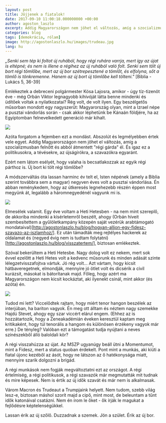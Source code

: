 ```yaml
---
layout: post
title: Jöjjenek a fiatalok!
date: 2017-09-10 11:00:18.000000000 +00:00
author: agoston_laszlo
excerpt: Addig Magyarországon nem jöhet el változás, amíg a szocializmusban felnőtt és abból átmentett régi gárda van porondon. És igaz ez a politikusokra, a tévésekre, az újságírókra, a szavazókra egyaránt. 
categories: blog
tags: [demokrácia, rólam]
image: http://agostonlaszlo.hu/images/trudeau.jpg
lang: hu
---
```

*„Senki sem tép ki foltot új ruhából, hogy régi ruhára varrja, mert így az újat is eltépné; és nem is illene a régihez az új ruhából való folt. Senki sem tölt új bort régi tömlőbe, mert az új bor szétrepesztené a tömlőt, és elfolyna, sőt a tömlő is tönkremenne. Hanem az új bort új tömlőbe kell tölteni."*
[Biblia - Lukács 5, 36-39]
 
Emlékeztek a debreceni polgármester Kósa Lajosra, amikor - úgy tíz-tizenöt éve - még Orbán Viktor legnagyobb kihívóját látta benne mindenki és üdítőek voltak a nyilatkozatai? Rég volt, de volt ilyen. Egy beszélgetős műsorban mondott egy nagyszerűt: Magyarország olyan, mint a Izrael népe a pusztai vándorlás során - csak akkor léphetünk be Kánaán földjére, ha az Egyiptomban felnevelkedett generáció már kihalt.

![](http://agostonlaszlo.hu/images/trudeau.jpg)

Azóta forgatom a fejemben ezt a mondást. Abszolút és legmélyebben értek vele egyet. Addig Magyarországon nem jöhet el változás, amíg a szocializmusban felnőtt és abból átmentett "régi gárda" él. És igaz ez a politikusokra, a tévésekre, az újságírókra, a szavazókra egyaránt. 

Ezért nem látom esélyét, hogy valaha is becsatlakozzak az egyik régi párthoz is. Új bort ki tölt régi tömlőbe?

A módszerváltás óta lassan harminc év telt el, Isten népének (amely a Biblia szerint továbbra sem a magyar) negyven éves volt a pusztai vándorlása. Én abban reménykedem, hogy az útkeresés legnehezebb részén éppen most megyünk át, legalább a háromnegyedénél vagyunk mi is.

![](http://agostonlaszlo.hu/images/orbanarab.jpg)

Elmesélek valamit. Egy éve voltam a Heti Hetesben - na nem mint szereplő, de akkoriba mindenki a kísérletemről beszélt, ahogy (Orbán híveit szembesítettem a gyűlöletkampány közepén saját vezérük arabtámogató mondataival)[http://agostonlaszlo.hu/blog/hogyan-alljon-egy-fidesz-szavazo-az-iszlamhoz/]. Ez után támadták meg rejtélyes hackerek az oldalamat és (negyed évig nem is tudtam folytatni)[http://agostonlaszlo.hu/blog/visszatertem/], biztosan emlékeztek.

Szóval bekerültem a Heti Hetesbe. Nagy dolog volt ez nekem, mert sok évvel ezelőtt a Heti Hetes volt a kedvenc műsorunk és minden adását szinte lélegzetvisszafojtva vártuk. Jó rég volt... Azt vártam, hogy kicsit hátbaveregetnek, elmondják, mennyire jó ötlet volt és dicsérik a civil kurázsit, másokat is bátorítanak majd. Főleg, hogy azért ma Magyarországon nem kicsit kockáztat, aki ilyenekt csinál, mint akkor (és azóta) én.

![](http://agostonlaszlo.hu/images/szolasszabadsag.JPG)

Tudod mi lett? Viccelődtek rajtam, hogy miért tenor hangon beszélek az interjúban, ha bariton vagyok. Én meg ott álltam és néztem nagy szemekke Hajdú Stevet, ahogy egy szar viccért elárul engem. (Ehhez az is hozzátartozik, hogy a Zeneakadémián éveken keresztül kaptam meg kritikaként, hogy túl tenorális a hangom és különösen érzékeny vagyok már erre.) De tényleg? Valóban ezt a támogatást tudja nyújtani a neves színészekből álló baloldali kör?

A régi visszahúzza az újat. Az MSZP ugyanúgy beáll ütni a Momentumot, mint a Fidesz, mert a status quoban érdekelt. Pont mint a munkás, aki kiüti a fiatal újonc kezéből az ásót, hogy ne látszon az ő hatékonysága miatt, mennyire szarik dolgozni a brigád.

A régi munkások nem fogják megváltoztatni ezt az országot. A régi értelmiség, a régi politikusok, a régi szavazók már megmutatták mit tudnak és mire képesek. Nem is értik az új idők szavát és már nem is alkalmasak.

Várom Macron és Trudeaut a Trumpjaink helyett. Nem tudom, szebb világ lesz-e, biztosan máshol szorít majd a cipő, mint most, de beleuntam a tűnt idők katonáival csatázni. Nem én írom le őket - ők írják le magukat a fejlődésre képtelenségükkel.

Lassan érik az új szőlő. Duzzadnak a szemek. Jön a szület. Érik az új bor.
